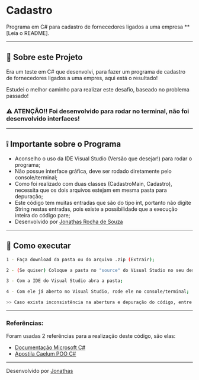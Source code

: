 # Cadastro
Programa em C# para cadastro de fornecedores ligados a uma empresa **[Leia o README].

---

## 📖 Sobre este Projeto

Era um teste em C# que desenvolvi, para fazer um programa de cadastro de fornecedores ligados a uma empres, aqui está o resultado!

Estudei o melhor caminho para realizar este desafio, baseado no problema passado!

### ⚠ ATENÇÃO!! Foi desenvolvido para rodar no terminal, não foi desenvolvido interfaces!

--- 

## ❕ Importante sobre o Programa

- Aconselho o uso da IDE Visual Studio (Versão que desejar!) para rodar o programa;
- Não possue interface gráfica, deve ser rodado diretamente pelo console/terminal;
- Como foi realizado com duas classes (CadastroMain, Cadastro), necessita que os dois arquivos estejam em mesma pasta para depuração;
- Este código tem muitas entradas que são do tipo int, portanto não digite String nestas entradas, pois existe a possibilidade que a execução inteira do código pare;
- Desenvolvido por [Jonathas Rocha de Souza](https://github.com/jonathasrochadesouza)

--- 

## 🚩 Como executar

```bash
1 - Faça download da pasta ou do arquivo .zip (Extrair);

2 - (Se quiser) Coloque a pasta no "source" do Visual Studio no seu desktop;

3 - Com a IDE do Visual Studio abra a pasta;

4 - Com ele já aberto no Visual Studio, rode ele no console/terminal;

>> Caso exista inconsistência na abertura e depuração do código, entre em contato e tentarei reenviar o código aqui no meu repositório!
```
---

### Referências:

Foram usadas 2 referências para a realização deste código, são elas:

- [Documentação Microsoft C#](https://docs.microsoft.com/pt-br/dotnet/csharp/)
- [Apostila Caelum POO C#](https://www.caelum.com.br/apostila/apostila-csharp-orientacao-objetos.pdf)

--- 


Desenvolvido por [Jonathas](https://github.com/jonathasrochadesouza)
